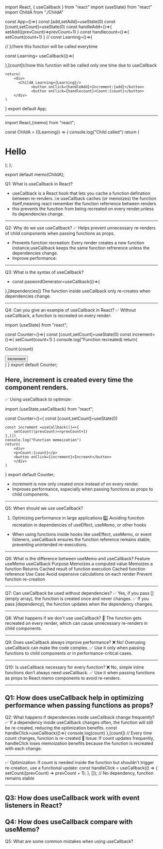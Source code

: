 import React, { useCallback } from "react"
import {useState} from "react"
import ChildA from "./ChildA"

const App=()=>{
const [add,setAdd]=useState(0)
const [count,setCount]=useState(0)
const handleAdd=()=>{
setAdd((prevCount)=>prevCount+1)
}
const handlecount=()=>{
setCount(count+1)
}
// const Learning=()=>{

// }//here this function will be called everytime

const Learning= useCallback(()=>{

},[count])//now this function will be called only one time due to useCallback

    return(
        <div>
          <ChildA Learning={Learning}/>
                <button onClick={handleAdd}>Increment:{add}</button>
                <button onClick={handlecount}>Count:{count}</button>
        </div>
    )

}
export default App;

---

import React,{memo} from "react";

const ChildA = ({Learning}) => {
console.log("Child called")
return (
<h1>Hello</h1>
);
};

export default memo(ChildA);

Q1: What is useCallback in React?

-   useCallback is a React hook that lets you cache a function defination between re-renders.
    i:e useCallback caches (or memoizes) the function itself,meaning react remember the function referrence between renders
-   this prevents the function from being recreated on every render,unless its dependencies change.

---

Q2: Why do we use useCallback?
✅ Helps prevent unnecessary re-renders of child components when passing functions as props.

-   Prevents function recreation: Every render creates a new function instance,useCallback keeps the same function refrerence unless the dependencies change.
-   Improve performance:

---

Q3: What is the syntax of useCallback?

-   const paswordGenerator=useCallback(()=>{

},[dependencies])
The function inside useCallback only re-creates when dependencies change.

---

Q4: Can you give an example of useCallback in React?
✅ Without useCallback, a function is recreated on every render:

import {useState} from "react";

const Counter=()=>{
const [count,setCount]=useState(0)
const increment=()=>{
setCount(count+1)
}
console.log("Function recreated)
return(
<div>
<p>Count:{count}</p>
<button onClick={increment}>Increment</button>
</div>
)
}
export default Counter;

## Here, increment is created every time the component renders.

✅ Using useCallback to optimize:

import {useState,useCallback} from "react";

const Counter=()={
const [count,setCount]=useState(0)

    const increment =useCallback(()=>{
        setCount((prevCount)=>prevCount+1)
    },[])
    console.log("Function memoization")
    return(
        <div>
        <p>Count:{count}</p>
        <button onClick={increment}>Increent</button>
        </div>
    )

}
export default Counter;

-   increment is now only created once instead of on every render.
-   Improves performance, especially when passing functions as props to child components.

---

Q5: When should we use useCallback?

1.  Optimizing performance in large applications
    2️⃣ Avoiding function recreation in dependencies of useEffect, useMemo, or other hooks

-   When using functions inside hooks like useEffect, useMemo, or event listeners, useCallback ensures the function reference remains stable, preventing unintended re-executions.

---

Q6: What is the difference between useMemo and useCallback?
Feature useMemo useCallback
Purpose Memoizes a computed value Memoizes a function
Returns Cached result of function execution Cached function reference
Use Case Avoid expensive calculations on each render Prevent function re-creation

---

Q7: Can useCallback be used without dependencies?
✅ Yes, if you pass [] (empty array), the function is created once and never changes.
✅ If you pass [dependency], the function updates when the dependency changes.

---

Q8: What happens if we don't use useCallback?
🚨 The function gets recreated on every render, which can cause unnecessary re-renders in child components.

---

Q9: Does useCallback always improve performance?
❌ No! Overusing useCallback can make the code complex.
✅ Use it only when passing functions to child components or in performance-critical cases.

---

Q10: Is useCallback necessary for every function?
❌ No, simple inline functions don’t always need useCallback.
✅ Use it when passing functions as props to React.memo components to avoid re-renders.

---

## Q1: How does useCallback help in optimizing performance when passing functions as props?

Q2: What happens if dependencies inside useCallback change frequently?
✅ If a dependency inside useCallback changes often, the function will still be re-created, reducing the optimization benefits.
const handleClick=useCallback(()=>{
console.log(count)
},[count]) // Every time count changes, function is re-created
🔴 Issue: If count updates frequently, handleClick loses memoization benefits because the function is recreated with each change.

---

✅ Optimization: If count is needed inside the function but shouldn't trigger re-creation, use a functional update:
const handleClick = useCallback(() => {
setCount((prevCount) => prevCount + 1);
}, []); // No dependency, function remains stable

---

## Q3: How does useCallback work with event listeners in React?

## Q4: How does useCallback compare with useMemo?

Q5: What are some common mistakes when using useCallback?
